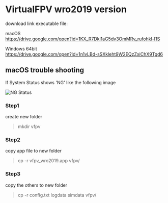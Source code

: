 # VirtualFPV wro2019 version

download link executable file:

macOS  
https://drive.google.com/open?id=1KX_R7Dkl1aG5dv3OmMRv_rufohkl-I1S

Windows 64bit  
https://drive.google.com/open?id=1n1vLBd-sSXkleht9W2EQzZxiChX9Tgd6


## macOS trouble shooting

If System Status shows 'NG' like the following image

![NG Status]()

### Step1

create new folder
> mkdir vfpv

### Step2

copy app file to new folder
> cp -r vfpv_wro2019.app vfpv/

### Step3

copy the others to new folder
> cp -r config.txt logdata simdata vfpv/
 
